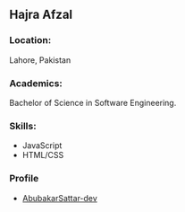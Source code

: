 ## Hajra Afzal

### Location:
Lahore, Pakistan

### Academics:
Bachelor of Science in Software Engineering.

### Skills:
- JavaScript
- HTML/CSS

### Profile
- [AbubakarSattar-dev](https://github.com/hajra6)
